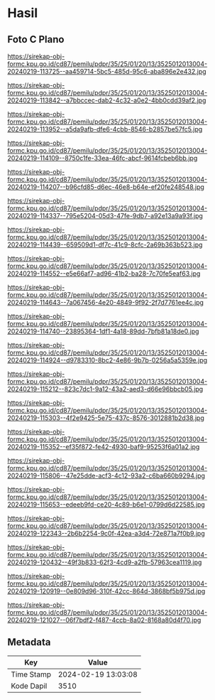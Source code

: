 # Hasil

## Foto C Plano

https://sirekap-obj-formc.kpu.go.id/cd87/pemilu/pdpr/35/25/01/20/13/3525012013004-20240219-113725--aa459714-5bc5-485d-95c6-aba896e2e432.jpg

https://sirekap-obj-formc.kpu.go.id/cd87/pemilu/pdpr/35/25/01/20/13/3525012013004-20240219-113842--a7bbccec-dab2-4c32-a0e2-4bb0cdd39af2.jpg

https://sirekap-obj-formc.kpu.go.id/cd87/pemilu/pdpr/35/25/01/20/13/3525012013004-20240219-113952--a5da9afb-dfe6-4cbb-8546-b2857be57fc5.jpg

https://sirekap-obj-formc.kpu.go.id/cd87/pemilu/pdpr/35/25/01/20/13/3525012013004-20240219-114109--8750c1fe-33ea-46fc-abcf-9614fcbeb6bb.jpg

https://sirekap-obj-formc.kpu.go.id/cd87/pemilu/pdpr/35/25/01/20/13/3525012013004-20240219-114207--b96cfd85-d6ec-46e8-b64e-ef20fe248548.jpg

https://sirekap-obj-formc.kpu.go.id/cd87/pemilu/pdpr/35/25/01/20/13/3525012013004-20240219-114337--795e5204-05d3-47fe-9db7-a92e13a9a93f.jpg

https://sirekap-obj-formc.kpu.go.id/cd87/pemilu/pdpr/35/25/01/20/13/3525012013004-20240219-114439--659509d1-df7c-41c9-8cfc-2a69b363b523.jpg

https://sirekap-obj-formc.kpu.go.id/cd87/pemilu/pdpr/35/25/01/20/13/3525012013004-20240219-114552--e5e66af7-ad96-41b2-ba28-7c70fe5eaf63.jpg

https://sirekap-obj-formc.kpu.go.id/cd87/pemilu/pdpr/35/25/01/20/13/3525012013004-20240219-114643--7a067456-4e20-4849-9f92-2f7d7761ee4c.jpg

https://sirekap-obj-formc.kpu.go.id/cd87/pemilu/pdpr/35/25/01/20/13/3525012013004-20240219-114740--23895364-1df1-4a18-89dd-7bfb81a18de0.jpg

https://sirekap-obj-formc.kpu.go.id/cd87/pemilu/pdpr/35/25/01/20/13/3525012013004-20240219-114924--d9783310-8bc2-4e86-9b7b-0256a5a5359e.jpg

https://sirekap-obj-formc.kpu.go.id/cd87/pemilu/pdpr/35/25/01/20/13/3525012013004-20240219-115212--823c7dc1-9a12-43a2-aed3-d66e96bbcb05.jpg

https://sirekap-obj-formc.kpu.go.id/cd87/pemilu/pdpr/35/25/01/20/13/3525012013004-20240219-115303--4f2e9425-5e75-437c-8576-3012881b2d38.jpg

https://sirekap-obj-formc.kpu.go.id/cd87/pemilu/pdpr/35/25/01/20/13/3525012013004-20240219-115352--ef35f872-fe42-4930-baf9-95253f6a01a2.jpg

https://sirekap-obj-formc.kpu.go.id/cd87/pemilu/pdpr/35/25/01/20/13/3525012013004-20240219-115806--47e25dde-acf3-4c12-93a2-c6ba660b9294.jpg

https://sirekap-obj-formc.kpu.go.id/cd87/pemilu/pdpr/35/25/01/20/13/3525012013004-20240219-115653--edeeb9fd-ce20-4c89-b6e1-0799d6d22585.jpg

https://sirekap-obj-formc.kpu.go.id/cd87/pemilu/pdpr/35/25/01/20/13/3525012013004-20240219-122343--2b6b2254-9c0f-42ea-a3d4-72e871a7f0b9.jpg

https://sirekap-obj-formc.kpu.go.id/cd87/pemilu/pdpr/35/25/01/20/13/3525012013004-20240219-120432--49f3b833-62f3-4cd9-a2fb-57963cea1119.jpg

https://sirekap-obj-formc.kpu.go.id/cd87/pemilu/pdpr/35/25/01/20/13/3525012013004-20240219-120919--0e809d96-310f-42cc-864d-3868bf5b975d.jpg

https://sirekap-obj-formc.kpu.go.id/cd87/pemilu/pdpr/35/25/01/20/13/3525012013004-20240219-121027--06f7bdf2-f487-4ccb-8a02-8168a80d4f70.jpg


## Metadata

| Key        | Value               |
| ---------- | ------------------- |
| Time Stamp | 2024-02-19 13:03:08 |
| Kode Dapil | 3510                |



